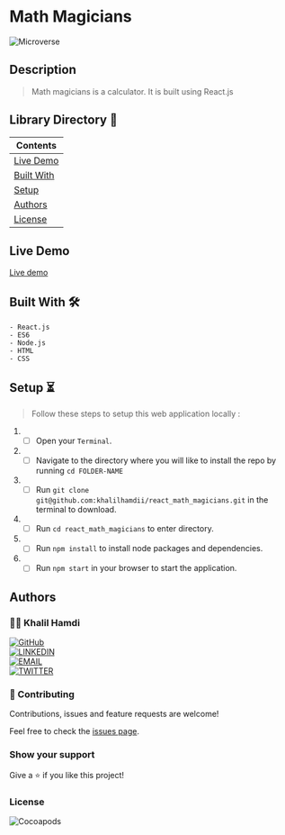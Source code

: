 # Math Magicians

![Microverse](https://img.shields.io/badge/-Microverse-6F23FF?style=for-the-badge)

## Description

> Math magicians is a calculator. It is built using React.js

## Library Directory 📙

| Contents                    |
| --------------------------- |
| [Live Demo](#live-demo)     |
| [Built With](#built-with-🛠) |
| [Setup](#setup-⏳)          |
| [Authors](#authors)         |
| [License](#license)         |

## Live Demo

[Live demo](https://react-math-magicians.herokuapp.com/)

## Built With 🛠

```
- React.js
- ES6
- Node.js
- HTML
- CSS
```

## Setup ⏳

> Follow these steps to setup this web application locally :

1. - [ ] Open your `Terminal`.
2. - [ ] Navigate to the directory where you will like to install the repo by running `cd FOLDER-NAME`
3. - [ ] Run `git clone git@github.com:khalilhamdii/react_math_magicians.git` in the terminal to download.
4. - [ ] Run `cd react_math_magicians` to enter directory.
5. - [ ] Run `npm install` to install node packages and dependencies.
6. - [ ] Run `npm start` in your browser to start the application.

## Authors

### 👨‍💻 Khalil Hamdi

[![GitHub](https://img.shields.io/badge/-GitHub-000?style=for-the-badge&logo=GitHub&logoColor=white)](https://github.com/khalilhamdii) <br>
[![LINKEDIN](https://img.shields.io/badge/-LINKEDIN-0077B5?style=for-the-badge&logo=Linkedin&logoColor=white)](https://www.linkedin.com/in/khalilhamdi/) <br>
[![EMAIL](https://img.shields.io/badge/-EMAIL-D14836?style=for-the-badge&logo=Mail.Ru&logoColor=white)](mailto:khaalil.hamdi@gmail.com) <br>
[![TWITTER](https://img.shields.io/badge/-TWITTER-1DA1F2?style=for-the-badge&logo=Twitter&logoColor=white)](https://twitter.com/Khalilhamdiii)

### 🤝 Contributing

Contributions, issues and feature requests are welcome!

Feel free to check the [issues page](https://github.com/khalilhamdii/MyTodos).

### Show your support

Give a ⭐️ if you like this project!

### License

![Cocoapods](https://img.shields.io/cocoapods/l/AFNetworking?color=red&style=for-the-badge)
